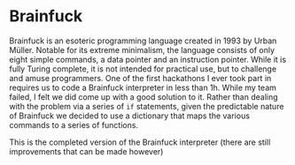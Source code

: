 # Brainfuck
Brainfuck is an esoteric programming language created in 1993 by Urban Müller. Notable for its extreme minimalism, the language consists of only eight simple commands, a data pointer and an instruction pointer. While it is fully Turing complete, it is not intended for practical use, but to challenge and amuse programmers. One of the first hackathons I ever took part in requires us to code a Brainfuck interpreter in less than 1h. While my team failed, I felt we did come up with a good solution to it. Rather than dealing with the problem via a series of `if` statements, given the predictable nature of Brainfuck we decided to use a dictionary that maps the various commands to a series of functions.

This is the completed version of the Brainfuck interpreter (there are still improvements that can be made however)